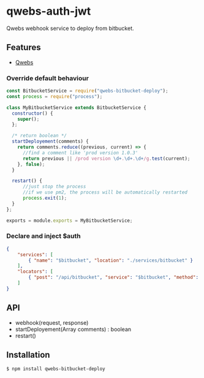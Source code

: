 # qwebs-auth-jwt
Qwebs webhook service to deploy from bitbucket.
  
## Features

  * [Qwebs](https://www.npmjs.com/package/qwebs)

### Override default behaviour

```services/bitbucket.js
const BitbucketService = require("qwebs-bitbucket-deploy");
const process = require("process");

class MyBitbucketService extends BitbucketService {
  constructor() {
    super();
  };

  /* return boolean */
  startDeployement(comments) {
    return comments.reduce((previous, current) => {
      //find a comment like 'prod version 1.0.3'
      return previous || /prod version \d+.\d+.\d+/g.test(current);
    }, false);
  }

  restart() {
      //just stop the process
      //if we use pm2, the process will be automatically restarted
      process.exit(1);
  }
};

exports = module.exports = MyBitbucketService;
```

### Declare and inject $auth

```route.json
{
    "services": [
        { "name": "$bitbucket", "location": "./services/bitbucket" }
    ],
    "locators": [
        { "post": "/api/bitbucket", "service": "$bitbucket", "method": "webhook" }
    ]
}
```

## API

  * webhook(request, response)
  * startDeployement(Array comments) : boolean
  * restart()

## Installation

```bash
$ npm install qwebs-bitbucket-deploy
```
